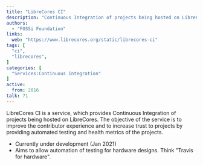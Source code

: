```yaml
---
title: "LibreCores CI"
description: "Continuous Integration of projects being hosted on LibreCores"
authors:
  - "FOSSi Foundation"
links:
  web: "https://www.librecores.org/static/librecores-ci"
tags: [
  "ci",
  "librecores",
]
categories: [
  "Services:Continuous Integration"
]
active:
  from: 2016
talk: 71
---
```


LibreCores CI is a service, which provides Continuous Integration of projects being hosted on LibreCores. The objective of the service is to improve the contributor experience and to increase trust to projects by providing automated testing and health metrics of the projects.

<!--more-->

- Currently under development (Jan 2021)
- Aims to allow automation of testing for hardware designs. Think "Travis for hardware".
